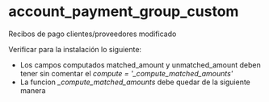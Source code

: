 # account_payment_group_custom
Recibos de pago clientes/proveedores modificado

Verificar para la instalación lo siguiente:

  - Los campos computados matched_amount y unmatched_amount deben tener sin comentar el *compute = '_compute_matched_amounts'*
  - La funcion *_compute_matched_amounts* debe quedar de la siguiente manera
<html>


</html>
